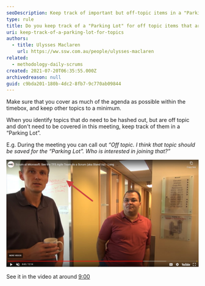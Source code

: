 ```yaml
---
seoDescription: Keep track of important but off-topic items in a "Parking Lot" to revisit later.
type: rule
title: Do you keep track of a "Parking Lot" for off topic items that are important?
uri: keep-track-of-a-parking-lot-for-topics
authors:
  - title: Ulysses Maclaren
    url: https://ww.ssw.com.au/people/ulysses-maclaren
related:
  - methodology-daily-scrums
created: 2021-07-20T06:35:55.000Z
archivedreason: null
guid: c9bda201-180b-4dc2-8fb7-9c770ab09844
---
```


Make sure that you cover as much of the agenda as possible within the timebox, and keep other topics to a minimum.

When you identify topics that do need to be hashed out, but are off topic and don't need to be covered in this meeting, keep track of them in a “Parking Lot”.

E.g. During the meeting you can call out _“Off topic. I think that topic should be saved for the “Parking Lot”. Who is interested in joining that?”_

<!--endintro-->

![Figure: Video screenshot - The Parking Lot in action](parking-lot.jpg)

See it in the video at around [9:00](https://youtu.be/-UUrLxNBK_g?si=XKIktpJI3StVHJhG&t=543)
